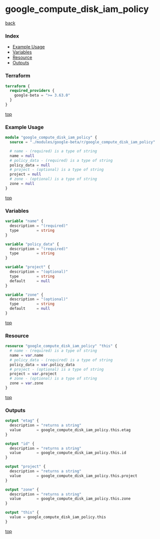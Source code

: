 # google_compute_disk_iam_policy

[back](../google-beta.md)

### Index

- [Example Usage](#example-usage)
- [Variables](#variables)
- [Resource](#resource)
- [Outputs](#outputs)

### Terraform

```terraform
terraform {
  required_providers {
    google-beta = ">= 3.63.0"
  }
}
```

[top](#index)

### Example Usage

```terraform
module "google_compute_disk_iam_policy" {
  source = "./modules/google-beta/r/google_compute_disk_iam_policy"

  # name - (required) is a type of string
  name = null
  # policy_data - (required) is a type of string
  policy_data = null
  # project - (optional) is a type of string
  project = null
  # zone - (optional) is a type of string
  zone = null
}
```

[top](#index)

### Variables

```terraform
variable "name" {
  description = "(required)"
  type        = string
}

variable "policy_data" {
  description = "(required)"
  type        = string
}

variable "project" {
  description = "(optional)"
  type        = string
  default     = null
}

variable "zone" {
  description = "(optional)"
  type        = string
  default     = null
}
```

[top](#index)

### Resource

```terraform
resource "google_compute_disk_iam_policy" "this" {
  # name - (required) is a type of string
  name = var.name
  # policy_data - (required) is a type of string
  policy_data = var.policy_data
  # project - (optional) is a type of string
  project = var.project
  # zone - (optional) is a type of string
  zone = var.zone
}
```

[top](#index)

### Outputs

```terraform
output "etag" {
  description = "returns a string"
  value       = google_compute_disk_iam_policy.this.etag
}

output "id" {
  description = "returns a string"
  value       = google_compute_disk_iam_policy.this.id
}

output "project" {
  description = "returns a string"
  value       = google_compute_disk_iam_policy.this.project
}

output "zone" {
  description = "returns a string"
  value       = google_compute_disk_iam_policy.this.zone
}

output "this" {
  value = google_compute_disk_iam_policy.this
}
```

[top](#index)